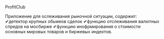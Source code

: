 ProfitClub

Приложение для ослеживания рыночной ситуации, содержит:
✔детектор крупных обьмеов сделок
✔функцию отслеживания валютных спредов на мосбирже
✔функцию инофрмирования о стоимости основных мировых товаров и биржевых индектов.
